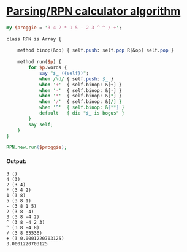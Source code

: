 [1]: https://rosettacode.org/wiki/Parsing/RPN_calculator_algorithm

# [Parsing/RPN calculator algorithm][1]

```perl
my $proggie = '3 4 2 * 1 5 - 2 3 ^ ^ / +';
 
class RPN is Array {
 
    method binop(&op) { self.push: self.pop R[&op] self.pop }
 
    method run($p) {
        for $p.words {
            say "$_ ({self})";
            when /\d/ { self.push: $_ }
            when '+'  { self.binop: &[+] }
            when '-'  { self.binop: &[-] }
            when '*'  { self.binop: &[*] }
            when '/'  { self.binop: &[/] }
            when '^'  { self.binop: &[**] }
            default   { die "$_ is bogus" }
        }
        say self;
    }
}
 
RPN.new.run($proggie);
```

#### Output:
```
3 ()
4 (3)
2 (3 4)
* (3 4 2)
1 (3 8)
5 (3 8 1)
- (3 8 1 5)
2 (3 8 -4)
3 (3 8 -4 2)
^ (3 8 -4 2 3)
^ (3 8 -4 8)
/ (3 8 65536)
+ (3 0.0001220703125)
3.0001220703125
```